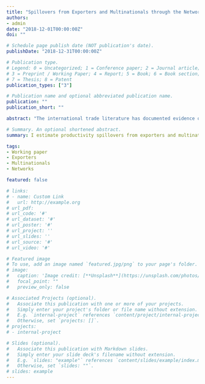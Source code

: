 ```yaml
---
title: "Spillovers from Exporters and Multinationals through the Network of US Firms"
authors:
- admin
date: "2018-12-01T00:00:00Z"
doi: ""

# Schedule page publish date (NOT publication's date).
publishDate: "2018-12-31T00:00:00Z"

# Publication type.
# Legend: 0 = Uncategorized; 1 = Conference paper; 2 = Journal article;
# 3 = Preprint / Working Paper; 4 = Report; 5 = Book; 6 = Book section;
# 7 = Thesis; 8 = Patent
publication_types: ["3"]

# Publication name and optional abbreviated publication name.
publication: ""
publication_short: ""

abstract: "The international trade literature has documented evidence of learning-by-exporting (LBE): that is, not only do more productive firms become exporters, but a firm's exporting activity and experience may actually increase its productivity. This paper considers a possible implication of this phenomenon: to what extent do productivity gains from exporting propagate through firms' supply chains? Furthermore, if engaging in international activity boosts productivity, then multinationals may also generate positive externalities to domestic firms. These spillovers, if they occur, would present a previously unexplored channel for gains from trade. I analyze the network of publicly listed firms in the US from 1977 to 2016. I find that firms enjoy a .056% and .07% boost to TFP from a 10% increase in their customers' exporting and foreign sales respectively. Surprisingly, I also find that firms suffer a .7 to .8% penalty from having a 10% more productive network."

# Summary. An optional shortened abstract.
summary: I estimate productivity spillovers from exporters and multinationals to US firms. 

tags:
- Working paper
- Exporters
- Multinationals
- Networks 

featured: false

# links:
# - name: Custom Link
#   url: http://example.org
# url_pdf: 
# url_code: '#'
# url_dataset: '#'
# url_poster: '#'
# url_project: ''
# url_slides: ''
# url_source: '#'
# url_video: '#'

# Featured image
# To use, add an image named `featured.jpg/png` to your page's folder. 
# image:
#   caption: 'Image credit: [**Unsplash**](https://unsplash.com/photos/s9CC2SKySJM)'
#   focal_point: ""
#   preview_only: false

# Associated Projects (optional).
#   Associate this publication with one or more of your projects.
#   Simply enter your project's folder or file name without extension.
#   E.g. `internal-project` references `content/project/internal-project/index.md`.
#   Otherwise, set `projects: []`.
# projects:
# - internal-project

# Slides (optional).
#   Associate this publication with Markdown slides.
#   Simply enter your slide deck's filename without extension.
#   E.g. `slides: "example"` references `content/slides/example/index.md`.
#   Otherwise, set `slides: ""`.
# slides: example
---
```

